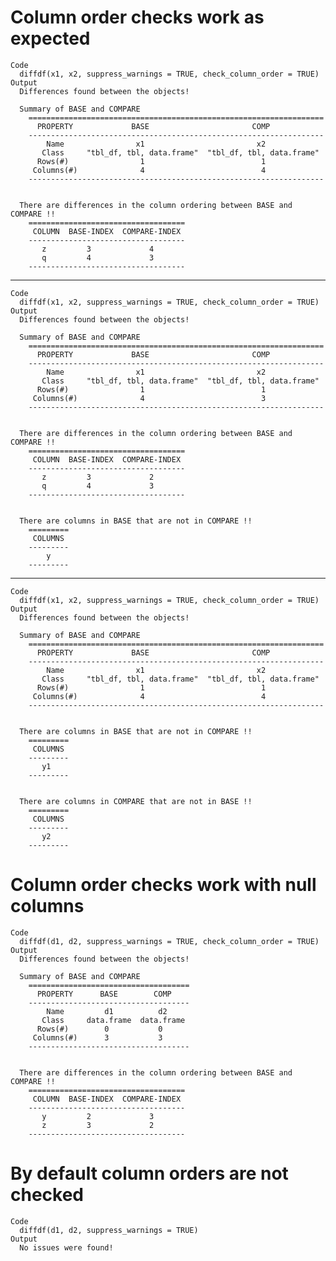 # Column order checks work as expected

    Code
      diffdf(x1, x2, suppress_warnings = TRUE, check_column_order = TRUE)
    Output
      Differences found between the objects!
      
      Summary of BASE and COMPARE
        ==================================================================
          PROPERTY             BASE                       COMP            
        ------------------------------------------------------------------
            Name                x1                         x2             
           Class     "tbl_df, tbl, data.frame"  "tbl_df, tbl, data.frame" 
          Rows(#)                1                          1             
         Columns(#)              4                          4             
        ------------------------------------------------------------------
      
      
      There are differences in the column ordering between BASE and COMPARE !!
        ===================================
         COLUMN  BASE-INDEX  COMPARE-INDEX 
        -----------------------------------
           z         3             4       
           q         4             3       
        -----------------------------------
      
      

---

    Code
      diffdf(x1, x2, suppress_warnings = TRUE, check_column_order = TRUE)
    Output
      Differences found between the objects!
      
      Summary of BASE and COMPARE
        ==================================================================
          PROPERTY             BASE                       COMP            
        ------------------------------------------------------------------
            Name                x1                         x2             
           Class     "tbl_df, tbl, data.frame"  "tbl_df, tbl, data.frame" 
          Rows(#)                1                          1             
         Columns(#)              4                          3             
        ------------------------------------------------------------------
      
      
      There are differences in the column ordering between BASE and COMPARE !!
        ===================================
         COLUMN  BASE-INDEX  COMPARE-INDEX 
        -----------------------------------
           z         3             2       
           q         4             3       
        -----------------------------------
      
      
      There are columns in BASE that are not in COMPARE !!
        =========
         COLUMNS 
        ---------
            y    
        ---------
      
      

---

    Code
      diffdf(x1, x2, suppress_warnings = TRUE, check_column_order = TRUE)
    Output
      Differences found between the objects!
      
      Summary of BASE and COMPARE
        ==================================================================
          PROPERTY             BASE                       COMP            
        ------------------------------------------------------------------
            Name                x1                         x2             
           Class     "tbl_df, tbl, data.frame"  "tbl_df, tbl, data.frame" 
          Rows(#)                1                          1             
         Columns(#)              4                          4             
        ------------------------------------------------------------------
      
      
      There are columns in BASE that are not in COMPARE !!
        =========
         COLUMNS 
        ---------
           y1    
        ---------
      
      
      There are columns in COMPARE that are not in BASE !!
        =========
         COLUMNS 
        ---------
           y2    
        ---------
      
      

# Column order checks work with null columns

    Code
      diffdf(d1, d2, suppress_warnings = TRUE, check_column_order = TRUE)
    Output
      Differences found between the objects!
      
      Summary of BASE and COMPARE
        ====================================
          PROPERTY      BASE        COMP    
        ------------------------------------
            Name         d1          d2     
           Class     data.frame  data.frame 
          Rows(#)        0           0      
         Columns(#)      3           3      
        ------------------------------------
      
      
      There are differences in the column ordering between BASE and COMPARE !!
        ===================================
         COLUMN  BASE-INDEX  COMPARE-INDEX 
        -----------------------------------
           y         2             3       
           z         3             2       
        -----------------------------------
      
      

# By default column orders are not checked

    Code
      diffdf(d1, d2, suppress_warnings = TRUE)
    Output
      No issues were found!

